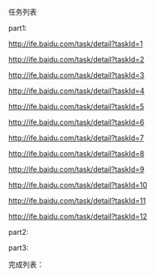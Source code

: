 任务列表

part1:

http://ife.baidu.com/task/detail?taskId=1

http://ife.baidu.com/task/detail?taskId=2

http://ife.baidu.com/task/detail?taskId=3

http://ife.baidu.com/task/detail?taskId=4

http://ife.baidu.com/task/detail?taskId=5

http://ife.baidu.com/task/detail?taskId=6

http://ife.baidu.com/task/detail?taskId=7

http://ife.baidu.com/task/detail?taskId=8

http://ife.baidu.com/task/detail?taskId=9

http://ife.baidu.com/task/detail?taskId=10

http://ife.baidu.com/task/detail?taskId=11

http://ife.baidu.com/task/detail?taskId=12


part2:


part3:


完成列表：

